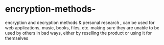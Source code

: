# encryption-methods-
encryption and decryption methods &amp; personal research , can be used for web applications, music, books, files, etc. making sure they are unable to be used by others in bad ways, either by reselling the product or using it for themselves
